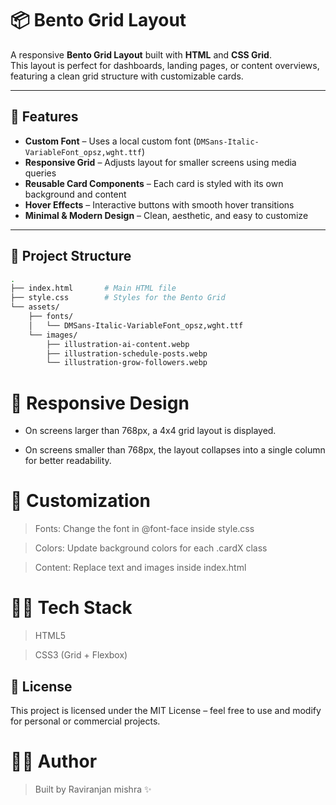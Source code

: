 # 📦 Bento Grid Layout

A responsive **Bento Grid Layout** built with **HTML** and **CSS Grid**.  
This layout is perfect for dashboards, landing pages, or content overviews, featuring a clean grid structure with customizable cards.

---

## 🚀 Features

- **Custom Font** – Uses a local custom font (`DMSans-Italic-VariableFont_opsz,wght.ttf`)
- **Responsive Grid** – Adjusts layout for smaller screens using media queries
- **Reusable Card Components** – Each card is styled with its own background and content
- **Hover Effects** – Interactive buttons with smooth hover transitions
- **Minimal & Modern Design** – Clean, aesthetic, and easy to customize

---

## 📂 Project Structure

```bash
.
├── index.html       # Main HTML file
├── style.css        # Styles for the Bento Grid
└── assets/
    ├── fonts/
    │   └── DMSans-Italic-VariableFont_opsz,wght.ttf
    └── images/
        ├── illustration-ai-content.webp
        ├── illustration-schedule-posts.webp
        └── illustration-grow-followers.webp
```
# 📱 Responsive Design

- On screens larger than 768px, a 4x4 grid layout is displayed.

- On screens smaller than 768px, the layout collapses into a single column for better readability.

# 🎨 Customization

> Fonts: Change the font in @font-face inside style.css

> Colors: Update background colors for each .cardX class

> Content: Replace text and images inside index.html

# 🧑‍💻 Tech Stack

> HTML5

> CSS3 (Grid + Flexbox)

## 📜 License

This project is licensed under the MIT License – feel free to use and modify for personal or commercial projects.

# 👨‍💻 Author

> Built by Raviranjan mishra ✨